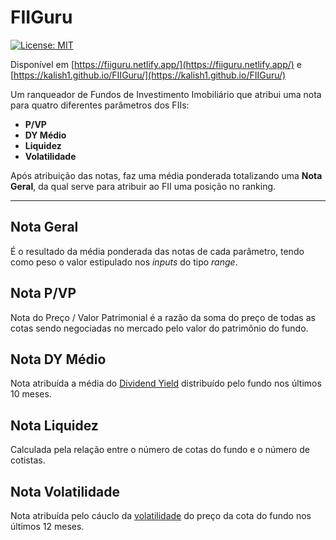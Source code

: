 # FIIGuru

[![License: MIT](https://img.shields.io/badge/License-MIT-yellow.svg)](https://github.com/Kalish1/FIIGuru/blob/main/LICENSE)

Disponível em [https://fiiguru.netlify.app/](https://fiiguru.netlify.app/) e [https://kalish1.github.io/FIIGuru/](https://kalish1.github.io/FIIGuru/)

Um ranqueador de Fundos de Investimento Imobiliário que atribui uma nota para quatro diferentes parâmetros dos FIIs:
- **P/VP** 
- **DY Médio** 
- **Liquidez** 
- **Volatilidade**

Após atribuição das notas, faz uma média ponderada totalizando uma **Nota Geral**, da qual serve para atribuir ao FII uma posição no ranking.

---

## Nota Geral

É o resultado da média ponderada das notas de cada parâmetro, tendo como peso o valor estipulado nos *inputs* do tipo *range*.

## Nota P/VP

Nota do Preço / Valor Patrimonial é a razão da soma do preço de todas as cotas sendo negociadas no mercado pelo valor do patrimônio do fundo.

## Nota DY Médio
Nota atribuída a média do [Dividend Yield](https://pt.wikipedia.org/wiki/Dividend_yield) distribuído pelo fundo nos últimos 10 meses.

## Nota Liquidez
Calculada pela relação entre o número de cotas do fundo e o número de cotistas.

## Nota Volatilidade
Nota atribuída pelo cáuclo da [volatilidade](https://pt.wikipedia.org/wiki/Volatilidade_(finan%C3%A7as)) do preço da cota do fundo nos últimos 12 meses.
